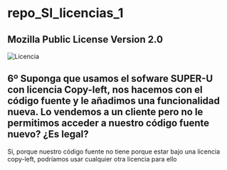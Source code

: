 # repo_SI_licencias_1

## Mozilla Public License Version 2.0

![Licencia](https://gyazo.com/1448d5f718b89e8a2267b6008cb48702)

## 6º Suponga que usamos el sofware SUPER-U con licencia Copy-left, nos hacemos con el código fuente y le añadimos una funcionalidad nueva. Lo vendemos a un cliente pero no le permitimos acceder a nuestro código fuente nuevo? ¿Es legal?

Si, porque nuestro código fuente no tiene porque estar bajo una licencia copy-left, podríamos usar cualquier otra licencia para ello 
